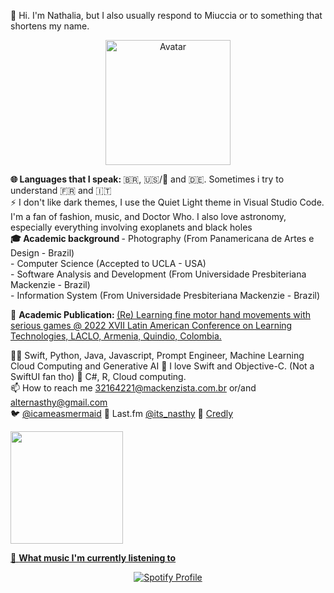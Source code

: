 👋 Hi. I'm Nathalia, but I also usually respond to Miuccia or to something that shortens my name.

<p align="center">
  <img src="https://i.ibb.co/Ry3ZPLV/avatar.png" alt="Avatar" width="200">
</p>
<div>
  <b> 🌐 Languages that I speak: </b>
  🇧🇷, 🇺🇸/🏴󠁧󠁢󠁥󠁮󠁧󠁿 and 🇩🇪. 
  Sometimes i try to understand 🇫🇷 and 🇮🇹
  <br>
</div>
⚡️ I don't like dark themes, I use the Quiet Light theme in Visual Studio Code. I'm a fan of fashion, music, and Doctor Who. I also love astronomy, especially everything involving exoplanets and black holes
<br>

<div>
  <b> 🎓 Academic background </b>
  - Photography (From Panamericana de Artes e Design - Brazil)
  <br>
  - Computer Science (Accepted to UCLA - USA)
  <br>
  - Software Analysis and Development (From Universidade Presbiteriana Mackenzie - Brazil)
  <br>
  - Information System (From Universidade Presbiteriana Mackenzie - Brazil) 
  <br>
</div>

📔 <b> Academic Publication: </b>
[(Re) Learning fine motor hand movements with serious games @ 2022 XVII Latin American Conference on Learning Technologies, LACLO, Armenia, Quindio, Colombia.](https://www.aminer.org/pub/63cc736290e50fcafdd36c04/re-learning-fine-motor-hand-movements-with-serious-games)


👩‍💻 Swift, Python, Java, Javascript, Prompt Engineer, Machine Learning Cloud Computing and Generative AI  📱 I love Swift and Objective-C. (Not a SwiftUI fan tho) 🌱 C#, R, Cloud computing.
<br>
📫 How to reach me 32164221@mackenzista.com.br or/and alternasthy@gmail.com
<br>
🐦 [@icameasmermaid](https://twitter.com/icameasmermaid) 🎵 Last.fm [@its_nasthy](https://www.last.fm/user/Its_Nasthy) 🌱 [Credly](https://www.credly.com/users/nathalia-trazzi/badges)


<div>
<a href="https://github.com/miucciaknows">
<img loading="lazy" height="180em" src="https://github-readme-stats.vercel.app/api/top-langs/?username=miucciaknows&layout=compact&langs_count=7&theme=swift"/>
</div>

🎵 <b> What music I'm currently listening to </b>

<p align="center">
  <a href="https://github.com/kittinan/spotify-github-profile">
    <img src="https://spotify-github-profile.vercel.app/api/view?uid=gcr5a5hs0ypm1lsqud4n7iv7u&cover_image=true&theme=default&show_offline=false&background_color=feffff&interchange=true&bar_color=ff89d8&bar_color_cover=false" alt="Spotify Profile" />
  </a>
</p>



